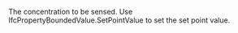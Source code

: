 The concentration to be sensed. Use IfcPropertyBoundedValue.SetPointValue to set the set point value.
